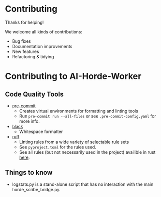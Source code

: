 # Contributing

Thanks for helping!

We welcome all kinds of contributions:

- Bug fixes
- Documentation improvements
- New features
- Refactoring & tidying


# Contributing to AI-Horde-Worker

## Code Quality Tools

* [pre-commit](https://pre-commit.com/)
  - Creates virtual environments for formatting and linting tools
  - Run `pre-commit run --all-files` or see `.pre-commit-config.yaml` for more info.
* [black](https://github.com/psf/black)
  - Whitespace formatter
* [ruff](https://github.com/astral-sh/ruff)
  - Linting rules from a wide variety of selectable rule sets
  - See `pyproject.toml` for the rules used.
  - See all rules (but not necessarily used in the project) availible in rust [here](https://beta.ruff.rs/docs/rules/).

## Things to know

  * logstats.py is a stand-alone script that has no interaction with the main horde_scribe_bridge.py.
